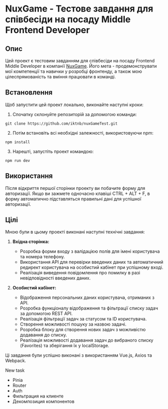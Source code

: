 # NuxGame - Тестове завдання для співбесіди на посаду Middle Frontend  Developer

## Опис

Цей проект є тестовим завданням для співбесіди на посаду Frontend Middle Developer в компанії [NuxGame](https://nuxgame.com/). Його мета - продемонструвати мої компетенції та навички у розробці фронтенду, а також мою цілеспрямованість та вміння працювати в команді.

## Встановлення

Щоб запустити цей проект локально, виконайте наступні кроки:

1. Спочатку склонуйте репозиторій за допомогою команди:

```
git clone https://github.com/iktnb/nuxGameTest.git
```

2. Потім встановіть всі необхідні залежності, використовуючи npm:

```
npm install
```

3. Нарешті, запустіть проект командою:

```
npm run dev
```

## Використання

Після відкриття першої сторінки проекту ви побачите форму для авторизації. Якщо ви зажмете одночасно клавіші CTRL + ALT + F, в форму автоматично підставляться правильні дані для успішної авторизації.

## Цілі

Мною були в цьому проекті виконані наступні технічні завдання:

1. **Вхідна сторінка:**
   - Розробка форми входу з валідацією полів для імені користувача та номера телефону.
   - Використання API для перевірки введених даних та автоматичний редирект користувача на особистий кабінет при успішному вході.
   - Реалізація виведення повідомлення про помилку в разі невідповідності введених даних.

2. **Особистий кабінет:**
   - Відображення персональних даних користувача, отриманих з API.
   - Розробка функціоналу відображення та фільтрації списку задач за допомогою REST API.
   - Реалізація фільтрації задач за статусом та ID користувача.
   - Створення можливості пошуку за назвою задачі.
   - Розробка блоку для створення нових задач з можливістю додавання до списку.
   - Реалізація можливості додавання задач до вибраного списку (Favorites) та зберігання їх у localStorage.

Ці завдання були успішно виконані з використанням Vue.js, Axios та Webpack.



New task

+ Pinia
+ Router
+ Auth
+ Фильтрация на клиенте
+ Декомпозиция компонентов
